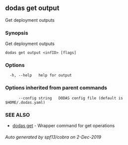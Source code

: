 ## dodas get output

Get deployment outputs

### Synopsis

Get deployment outputs

```
dodas get output <infID> [flags]
```

### Options

```
  -h, --help   help for output
```

### Options inherited from parent commands

```
      --config string   DODAS config file (default is $HOME/.dodas.yaml)
```

### SEE ALSO

* [dodas get](dodas_get.md)	 - Wrapper command for get operations

###### Auto generated by spf13/cobra on 2-Dec-2019
